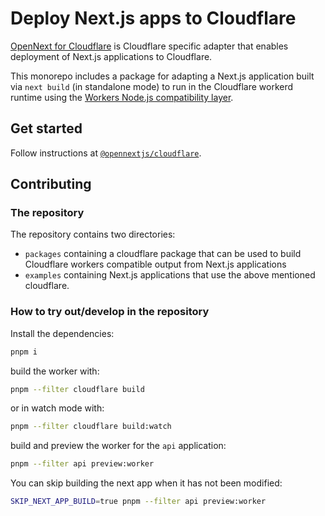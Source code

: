 # Deploy Next.js apps to Cloudflare

[OpenNext for Cloudflare](https://opennext.js.org/cloudflare) is Cloudflare specific adapter that enables deployment of Next.js applications to Cloudflare.

This monorepo includes a package for adapting a Next.js application built via `next build` (in standalone mode) to run in the Cloudflare workerd runtime using the [Workers Node.js compatibility layer](https://developers.cloudflare.com/workers/runtime-apis/nodejs/).

## Get started

Follow instructions at [`@opennextjs/cloudflare`](https://www.npmjs.com/package/@opennextjs/cloudflare).

## Contributing

### The repository

The repository contains two directories:

- `packages` containing a cloudflare package that can be used to build Cloudflare workers compatible output from Next.js applications
- `examples` containing Next.js applications that use the above mentioned cloudflare.

### How to try out/develop in the repository

Install the dependencies:

```sh
pnpm i
```

build the worker with:

```sh
pnpm --filter cloudflare build
```

or in watch mode with:

```sh
pnpm --filter cloudflare build:watch
```

build and preview the worker for the `api` application:

```sh
pnpm --filter api preview:worker
```

You can skip building the next app when it has not been modified:

```sh
SKIP_NEXT_APP_BUILD=true pnpm --filter api preview:worker
```
